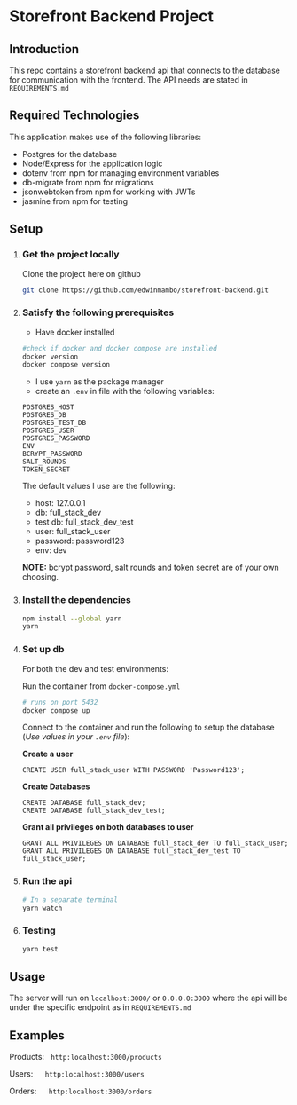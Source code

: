 # Storefront Backend Project

## Introduction

This repo contains a storefront backend api that connects to the database for communication with the frontend. The API needs are stated in `REQUIREMENTS.md`

## Required Technologies

This application makes use of the following libraries:

- Postgres for the database
- Node/Express for the application logic
- dotenv from npm for managing environment variables
- db-migrate from npm for migrations
- jsonwebtoken from npm for working with JWTs
- jasmine from npm for testing

## Setup

1. ### Get the project locally

   Clone the project here on github

   ```bash
   git clone https://github.com/edwinmambo/storefront-backend.git
   ```

2. ### Satisfy the following prerequisites

   - Have docker installed

   ```bash
   #check if docker and docker compose are installed
   docker version
   docker compose version
   ```

   - I use `yarn` as the package manager
   - create an `.env` in file with the following variables:

   ```text
   POSTGRES_HOST
   POSTGRES_DB
   POSTGRES_TEST_DB
   POSTGRES_USER
   POSTGRES_PASSWORD
   ENV
   BCRYPT_PASSWORD
   SALT_ROUNDS
   TOKEN_SECRET
   ```

   The default values I use are the following:

   - host: 127.0.0.1
   - db: full_stack_dev
   - test db: full_stack_dev_test
   - user: full_stack_user
   - password: password123
   - env: dev

   **NOTE:** bcrypt password, salt rounds and token secret are of your own choosing.

3. ### Install the dependencies

   ```bash
   npm install --global yarn
   yarn
   ```

4. ### Set up db

   For both the dev and test environments:

   Run the container from `docker-compose.yml`

   ```bash
   # runs on port 5432
   docker compose up
   ```

   Connect to the container and run the following to setup the database (_Use values in your `.env` file_):

   **Create a user**

   ```bash(psql)
   CREATE USER full_stack_user WITH PASSWORD 'Password123';
   ```

   **Create Databases**

   ```bash(psql)
   CREATE DATABASE full_stack_dev;
   CREATE DATABASE full_stack_dev_test;
   ```

   **Grant all privileges on both databases to user**

   ```bash(psql)
   GRANT ALL PRIVILEGES ON DATABASE full_stack_dev TO full_stack_user;
   GRANT ALL PRIVILEGES ON DATABASE full_stack_dev_test TO full_stack_user;
   ```

5. ### Run the api

   ```bash
   # In a separate terminal
   yarn watch
   ```

6. ### Testing

   ```bash
   yarn test
   ```

## Usage

The server will run on `localhost:3000/` or `0.0.0.0:3000` where the api will be under the specific endpoint as in `REQUIREMENTS.md`

## Examples

Products: &nbsp; `http:localhost:3000/products`

Users: &emsp; `http:localhost:3000/users`

Orders: &emsp; `http:localhost:3000/orders`
